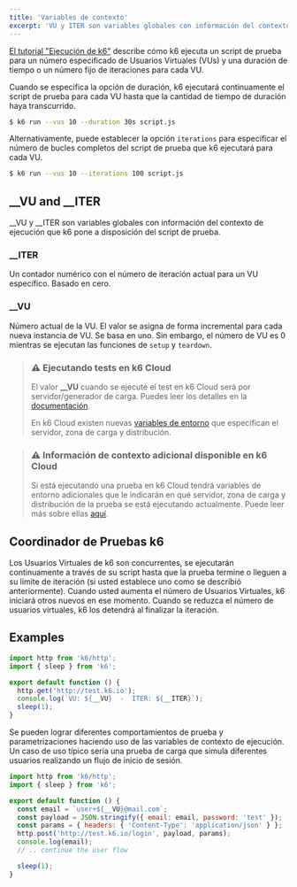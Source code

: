 ```yaml
---
title: 'Variables de contexto'
excerpt: 'VU y ITER son variables globales con información del contexto de ejecución que k6 pone a disposición del script de prueba.'
---
```


[El tutorial "Ejecución de k6"](/es/empezando/ejecucion-de-k6/)  describe cómo k6 ejecuta un script de prueba para un número especificado de Usuarios Virtuales (VUs) y una duración de tiempo o un número fijo de iteraciones para cada VU.

Cuando se especifica la opción de duración, k6 ejecutará continuamente el script de prueba para cada VU hasta que la cantidad de tiempo de duración haya transcurrido.

<CodeGroup labels={[]} lineNumbers={[true]}>

```bash
$ k6 run --vus 10 --duration 30s script.js
```

</CodeGroup>

Alternativamente, puede establecer la opción `iterations` para especificar el número de bucles completos del script de prueba que k6 ejecutará para cada VU.

<CodeGroup labels={[]} lineNumbers={[true]}>

```bash
$ k6 run --vus 10 --iterations 100 script.js
```

</CodeGroup>

## \_\_VU and \_\_ITER

__VU y __ITER son variables globales con información del contexto de ejecución que k6 pone a disposición del script de prueba.

### \_\_ITER

Un contador numérico con el número de iteración actual para un VU específico. Basado en cero.

### \_\_VU

Número actual de la VU. El valor se asigna de forma incremental para cada nueva instancia de VU. Se basa en uno. Sin embargo, el número de VU es 0 mientras se ejecutan las funciones de `setup` y `teardown`.

> ### ⚠️ Ejecutando tests en k6 Cloud
>
>El valor **\_\_VU** cuando se ejecuté el test en k6 Cloud será por servidor/generador de carga. Puedes leer los detalles en la [documentación](/cloud/cloud-faq/general-questions/#how-many-vus-can-be-run-from-the-same-dedicated-ip).
>
>En k6 Cloud existen nuevas [variables de entorno](/cloud/creating-and-running-a-test/cloud-tests-from-the-cli/#environment-variables) que especifican el servidor, zona de carga  y distribución.

> ### ⚠️ Información de contexto adicional disponible en k6 Cloud
>
> Si está ejecutando una prueba en k6 Cloud tendrá variables de entorno adicionales que le indicarán en qué servidor, zona de carga y distribución de la prueba se está ejecutando actualmente. Puede leer más sobre ellas [aquí](/es/usando-k6/variables-de-entorno/).

## Coordinador de Pruebas k6

Los Usuarios Virtuales de k6 son concurrentes, se ejecutarán continuamente a través de su script hasta que la prueba termine o lleguen a su límite de iteración (si usted establece uno como se describió anteriormente). Cuando usted aumenta el número de Usuarios Virtuales, k6 iniciará otros nuevos en ese momento. Cuando se reduzca el número de usuarios virtuales, k6 los detendrá al finalizar la iteración.

## Examples

<CodeGroup labels={[]} lineNumbers={[true]}>

```javascript
import http from 'k6/http';
import { sleep } from 'k6';

export default function () {
  http.get('http://test.k6.io');
  console.log(`VU: ${__VU}  -  ITER: ${__ITER}`);
  sleep(1);
}
```

</CodeGroup>

Se pueden lograr diferentes comportamientos de prueba y parametrizaciones haciendo uso de las variables de contexto de ejecución. Un caso de uso típico sería una prueba de carga que simula diferentes usuarios realizando un flujo de inicio de sesión.

<CodeGroup labels={[]} lineNumbers={[true]}>

```javascript
import http from 'k6/http';
import { sleep } from 'k6';

export default function () {
  const email = `user+${__VU}@mail.com`;
  const payload = JSON.stringify({ email: email, password: 'test' });
  const params = { headers: { 'Content-Type': 'application/json' } };
  http.post('http://test.k6.io/login', payload, params);
  console.log(email);
  // .. continue the user flow

  sleep(1);
}
```

</CodeGroup>
